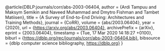 @article{DBLP:journals/corr/abs-2003-06404,
author    = {Ardi Tampuu and
Maksym Semikin and
Naveed Muhammad and
Dmytro Fishman and
Tambet Matiisen},
title     = {A Survey of End-to-End Driving: Architectures and Training Methods},
journal   = {CoRR},
volume    = {abs/2003.06404},
year      = {2020},
url       = {https://arxiv.org/abs/2003.06404},
archivePrefix = {arXiv},
eprint    = {2003.06404},
timestamp = {Tue, 17 Mar 2020 14:18:27 +0100},
biburl    = {https://dblp.org/rec/journals/corr/abs-2003-06404.bib},
bibsource = {dblp computer science bibliography, https://dblp.org}
}